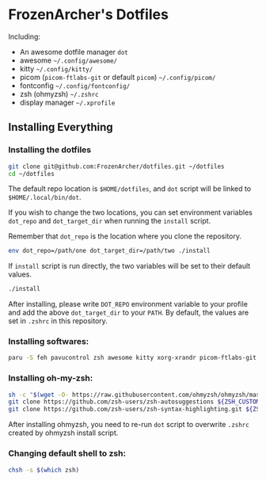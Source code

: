 # FrozenArcher's Dotfiles

Including:

* An awesome dotfile manager `dot`
* awesome `~/.config/awesome/`
* kitty `~/.config/kitty/`
* picom (`picom-ftlabs-git` or default `picom`) `~/.config/picom/`
* fontconfig `~/.config/fontconfig/`
* zsh (ohmyzsh) `~/.zshrc`
* display manager `~/.xprofile`

## Installing Everything

### Installing the dotfiles

``` bash
git clone git@github.com:FrozenArcher/dotfiles.git ~/dotfiles
cd ~/dotfiles
```
The default repo location is `$HOME/dotfiles`, and `dot` script will be linked to `$HOME/.local/bin/dot`.

If you wish to change the two locations, you can set environment variables `dot_repo` and `dot_target_dir` when running the `install` script.

Remember that `dot_repo` is the location where you clone the repository.

``` bash
env dot_repo=/path/one dot_target_dir=/path/two ./install
```

If `install` script is run directly, the two variables will be set to their default values.

```bash
./install
```

After installing, please write `DOT_REPO` environment variable to your profile and add the above `dot_target_dir` to your `PATH`. By default, the values are set in `.zshrc` in this repository.

### Installing softwares:

```bash
paru -S feh pavucontrol zsh awesome kitty xorg-xrandr picom-ftlabs-git ttf-jetbrains-mono-nerd ttf-lxgw-wenkai ttf-twemoji network-manager-applet udiskie blueman mate-power-manager xfce4-screensaver caffeine-ng pasystray fcitx5-im fcitx5-chinese-addons fcitx5-lua wget
```

### Installing oh-my-zsh:

```bash
sh -c "$(wget -O- https://raw.githubusercontent.com/ohmyzsh/ohmyzsh/master/tools/install.sh)"
git clone https://github.com/zsh-users/zsh-autosuggestions ${ZSH_CUSTOM:-~/.oh-my-zsh/custom}/plugins/zsh-autosuggestions
git clone https://github.com/zsh-users/zsh-syntax-highlighting.git ${ZSH_CUSTOM:-~/.oh-my-zsh/custom}/plugins/zsh-syntax-highlighting
```

After installing ohmyzsh, you need to re-run `dot` script to overwrite `.zshrc` created by ohmyzsh install script.

### Changing default shell to zsh:

```bash
chsh -s $(which zsh)
```
